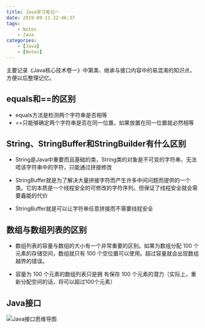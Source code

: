 ```yaml
---
title: Java学习笔记一
date: 2019-09-11 22:46:37
tags:
    - Notes
    - Java
categories: 
    - [Java]
    - [Notes]
---
```


主要记录《Java核心技术卷一》中第类、继承与接口内容中的易混淆的知识点，方便以后整理记忆。
<!--more-->
## equals和==的区别
- equals方法是检测两个字符串是否相等
- ==只能够确定两个字符串是否在同一位置，如果放置在同一位置就必然相等

## String、StringBuffer和StringBuilder有什么区别

- String是Java中重要而且基础的类，String类的对象是不可变的字符串，无法唔该字符串中的字符，只能通过拼接修改

- StringBuffer就是为了解决大量拼接字符而产生许多中间问题而提供的一个类。它的本质是一个线程安全的可修改的字符序列。但保证了线程安全就会需要鑫能的代价

- StringBuffer就是可以让字符串任意拼接而不需要线程安全

## 数组与数组列表的区别
- 数组列表的容量与数组的大小有一个非常重要的区别。如果为数组分配 100 个元素的存储空间，数组就只有 100 个空位置可以使用。超过容量就会出现数组越界的错误。

- 容量为 100 个元素的数组列表只是拥 有保存 100 个元素的潜力（实际上，重新分配空间的话，将可以超过100个元素）

## Java接口
![Java接口思维导图](https://i.loli.net/2019/10/08/gxp1cKNkjzR5XfQ.png)
